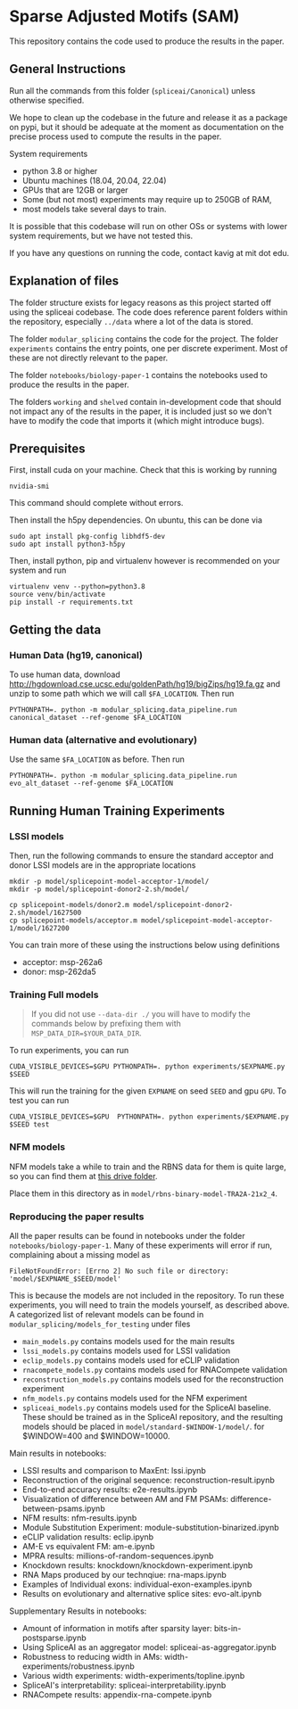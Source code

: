 
# Sparse Adjusted Motifs (SAM)

This repository contains the code used to produce the results in the paper.

## General Instructions

Run all the commands from this folder (`spliceai/Canonical`) unless otherwise specified.

We hope to clean up the codebase in the future and release it as a package on pypi, but
it should be adequate at the moment as documentation on the precise process used to compute
the results in the paper.

System requirements

- python 3.8 or higher
- Ubuntu machines (18.04, 20.04, 22.04)
- GPUs that are 12GB or larger
- Some (but not most) experiments may require up to 250GB of RAM,
- most models take several days to train.

It is possible that this codebase will run on other OSs or systems with lower system
requirements, but we have not tested this.

If you have any questions on running the code, contact kavig at mit dot edu.

## Explanation of files

The folder structure exists for legacy reasons as this project started off using the
spliceai codebase. The code does reference parent folders within the repository, especially
`../data` where a lot of the data is stored.

The folder `modular_splicing` contains the code for the project. The folder `experiments`
contains the entry points, one per discrete experiment. Most of these are not directly
relevant to the paper.

The folder `notebooks/biology-paper-1` contains the notebooks used to produce the results in the paper.

The folders `working` and `shelved` contain in-development code that should not impact
any of the results in the paper, it is included just so we don't have to modify the code
that imports it (which might introduce bugs).


## Prerequisites

First, install cuda on your machine. Check that this is working by running

    nvidia-smi

This command should complete without errors.

Then install the h5py dependencies. On ubuntu, this can be done via

    sudo apt install pkg-config libhdf5-dev
    sudo apt install python3-h5py

Then, install python, pip and virtualenv however is recommended on your system and run

    virtualenv venv --python=python3.8
    source venv/bin/activate
    pip install -r requirements.txt


## Getting the data

### Human Data (hg19, canonical)

To use human data, download http://hgdownload.cse.ucsc.edu/goldenPath/hg19/bigZips/hg19.fa.gz and unzip to some path which we will call `$FA_LOCATION`. Then run

    PYTHONPATH=. python -m modular_splicing.data_pipeline.run canonical_dataset --ref-genome $FA_LOCATION

### Human data (alternative and evolutionary)

Use the same `$FA_LOCATION` as before. Then run

    PYTHONPATH=. python -m modular_splicing.data_pipeline.run evo_alt_dataset --ref-genome $FA_LOCATION

## Running Human Training Experiments

### LSSI models

Then, run the following commands to ensure the standard acceptor and donor LSSI models are in the appropriate locations

    mkdir -p model/splicepoint-model-acceptor-1/model/
    mkdir -p model/splicepoint-donor2-2.sh/model/

    cp splicepoint-models/donor2.m model/splicepoint-donor2-2.sh/model/1627500
    cp splicepoint-models/acceptor.m model/splicepoint-model-acceptor-1/model/1627200

You can train more of these using the instructions below using definitions

- acceptor: msp-262a6
- donor: msp-262da5

### Training Full models

> If you did not use `--data-dir ./` you will have to modify the commands below by prefixing them with `MSP_DATA_DIR=$YOUR_DATA_DIR`.

To run experiments, you can run

    CUDA_VISIBLE_DEVICES=$GPU PYTHONPATH=. python experiments/$EXPNAME.py $SEED

This will run the training for the given `EXPNAME` on seed `SEED` and gpu `GPU`. To test you can run

    CUDA_VISIBLE_DEVICES=$GPU  PYTHONPATH=. python experiments/$EXPNAME.py $SEED test

### NFM models

NFM models take a while to train and the RBNS data for them is quite large, so you can find them at
    [this drive folder](https://drive.google.com/drive/folders/1DQWGqYLNAzB8EwOHkCIlG6sef5iEMAKa?usp=sharing).

Place them in this directory as in `model/rbns-binary-model-TRA2A-21x2_4`.

### Reproducing the paper results

All the paper results can be found in notebooks under the folder `notebooks/biology-paper-1`.
Many of these experiments will error if run, complaining about a missing model as


    FileNotFoundError: [Errno 2] No such file or directory: 'model/$EXPNAME_$SEED/model'


This is because the models are not included in the repository. To run these experiments, you will need to train
the models yourself, as described above. A categorized list of relevant models can be found in
`modular_splicing/models_for_testing` under files

- `main_models.py` contains models used for the main results
- `lssi_models.py` contains models used for LSSI validation
- `eclip_models.py` contains models used for eCLIP validation
- `rnacompete_models.py` contains models used for RNACompete validation
- `reconstruction_models.py` contains models used for the reconstruction experiment
- `nfm_models.py` contains models used for the NFM experiment
- `spliceai_models.py` contains models used for the SpliceAI baseline. These should be trained as in the
    SpliceAI repository, and the resulting models should be placed in `model/standard-$WINDOW-1/model/`.
    for $WINDOW=400 and $WINDOW=10000.

Main results in notebooks:

- LSSI results and comparison to MaxEnt: lssi.ipynb
- Reconstruction of the original sequence: reconstruction-result.ipynb
- End-to-end accuracy results: e2e-results.ipynb
- Visualization of difference between AM and FM PSAMs: difference-between-psams.ipynb
- NFM results: nfm-results.ipynb
- Module Substitution Experiment: module-substitution-binarized.ipynb
- eCLIP validation results: eclip.ipynb
- AM-E vs equivalent FM: am-e.ipynb
- MPRA results: millions-of-random-sequences.ipynb
- Knockdown results: knockdown/knockdown-experiment.ipynb
- RNA Maps produced by our technqiue: rna-maps.ipynb
- Examples of Individual exons: individual-exon-examples.ipynb
- Results on evolutionary and alternative splice sites: evo-alt.ipynb

Supplementary Results in notebooks:

- Amount of information in motifs after sparsity layer: bits-in-postsparse.ipynb
- Using SpliceAI as an aggregator model: spliceai-as-aggregator.ipynb
- Robustness to reducing width in AMs: width-experiments/robustness.ipynb
- Various width experiments: width-experiments/topline.ipynb
- SpliceAI's interpretability: spliceai-interpretability.ipynb
- RNACompete results: appendix-rna-compete.ipynb

